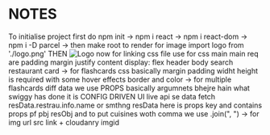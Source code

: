 # NOTES
To initialise project first do npm init -> npm i react -> npm i react-dom -> npm i -D parcel -> then make root to render 
for image import logo from './logo.png'  THEN <img className="logo" src={logo} alt="Logo"></img>
now for linking css file use <link rel = "stylesheet" href="index.css">
for css main main req are padding margin justify content display: flex
header body search restaurant card -> for flashcards css basically margin padding widht height is required with some hover effects border and color -> for multiple flashcards diff data we use PROPS basically argumnets bhejre hain
what swiggy has done it is CONFIG DRIVEN UI
live api se data fetch resData.restrau.info.name or smthng resData here is props key and contains props pf pbj resObj and to put cuisines woth comma we use .join(", ") -> for img url src link + cloudanry imgid
